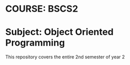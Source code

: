 # COURSE: BSCS2
# Subject: Object Oriented Programming

This repository covers the entire 2nd semester of year 2

